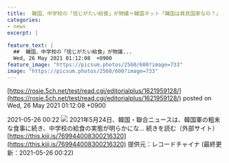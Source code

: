 ```yaml
---
title:  韓国、中学校の「信じがたい給食」が物議＝韓国ネット「韓国は貧民国家なの？」  
categories:
- news
excerpt: |
  
feature_text: |
  ##  韓国、中学校の「信じがたい給食」が物議...
  Wed, 26 May 2021 01:12:08  +0900
feature_image: "https://picsum.photos/2560/600?image=733"
image: "https://picsum.photos/2560/600?image=733"
---
```


[https://rosie.5ch.net/test/read.cgi/editorialplus/1621959128/](https://rosie.5ch.net/test/read.cgi/editorialplus/1621959128/)
posted on Wed, 26 May 2021 01:12:08  +0900

<!--more-->

2021-05-26 00:22 ![](https://contents.oricon.co.jp/upimg/article/3/1526/1526028/detail/img400/a9f6c730c0ffcdacbab148406bbd22c1e2c2996237fe3b7b13e280fa599775a4.jpg) 2021年5月24日、韓国・聯合ニュースは、韓国軍の粗末な食事に続き、中学校の給食の実態が明らかにな... 続きを読む（外部サイト） [https://this.kiji.is/769944008300216320](https://this.kiji.is/769944008300216320) 提供元：レコードチャイナ (最終更新：2021-05-26 00:22)
